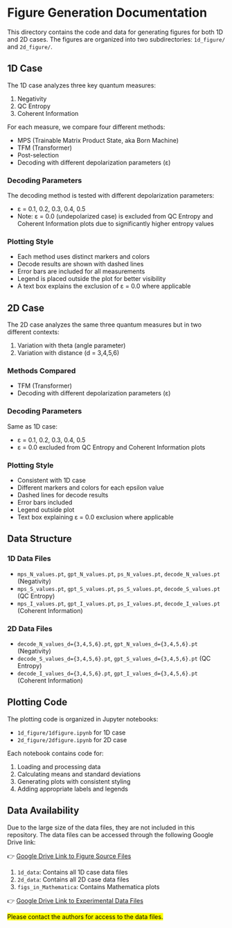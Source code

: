 # Figure Generation Documentation

This directory contains the code and data for generating figures for both 1D and 2D cases. The figures are organized into two subdirectories: `1d_figure/` and `2d_figure/`.

## 1D Case

The 1D case analyzes three key quantum measures:
1. Negativity
2. QC Entropy
3. Coherent Information

For each measure, we compare four different methods:
- MPS (Trainable Matrix Product State, aka Born Machine)
- TFM (Transformer)
- Post-selection
- Decoding with different depolarization parameters (ε)

### Decoding Parameters
The decoding method is tested with different depolarization parameters:
- ε = 0.1, 0.2, 0.3, 0.4, 0.5
- Note: ε = 0.0 (undepolarized case) is excluded from QC Entropy and Coherent Information plots due to significantly higher entropy values

### Plotting Style
- Each method uses distinct markers and colors
- Decode results are shown with dashed lines
- Error bars are included for all measurements
- Legend is placed outside the plot for better visibility
- A text box explains the exclusion of ε = 0.0 where applicable

## 2D Case

The 2D case analyzes the same three quantum measures but in two different contexts:
1. Variation with theta (angle parameter)
2. Variation with distance (d = 3,4,5,6)

### Methods Compared
- TFM (Transformer)
- Decoding with different depolarization parameters (ε)

### Decoding Parameters
Same as 1D case:
- ε = 0.1, 0.2, 0.3, 0.4, 0.5
- ε = 0.0 excluded from QC Entropy and Coherent Information plots

### Plotting Style
- Consistent with 1D case
- Different markers and colors for each epsilon value
- Dashed lines for decode results
- Error bars included
- Legend outside plot
- Text box explaining ε = 0.0 exclusion where applicable

## Data Structure

### 1D Data Files
- `mps_N_values.pt`, `gpt_N_values.pt`, `ps_N_values.pt`, `decode_N_values.pt` (Negativity)
- `mps_S_values.pt`, `gpt_S_values.pt`, `ps_S_values.pt`, `decode_S_values.pt` (QC Entropy)
- `mps_I_values.pt`, `gpt_I_values.pt`, `ps_I_values.pt`, `decode_I_values.pt` (Coherent Information)

### 2D Data Files
- `decode_N_values_d={3,4,5,6}.pt`, `gpt_N_values_d={3,4,5,6}.pt` (Negativity)
- `decode_S_values_d={3,4,5,6}.pt`, `gpt_S_values_d={3,4,5,6}.pt` (QC Entropy)
- `decode_I_values_d={3,4,5,6}.pt`, `gpt_I_values_d={3,4,5,6}.pt` (Coherent Information)

## Plotting Code

The plotting code is organized in Jupyter notebooks:
- `1d_figure/1dfigure.ipynb` for 1D case
- `2d_figure/2dfigure.ipynb` for 2D case

Each notebook contains code for:
1. Loading and processing data
2. Calculating means and standard deviations
3. Generating plots with consistent styling
4. Adding appropriate labels and legends

## Data Availability

Due to the large size of the data files, they are not included in this repository. The data files can be accessed through the following Google Drive link:

👉 [Google Drive Link to Figure Source Files](https://drive.google.com/file/d/16eV9DlAr-mWAnIJmb1mFjnqXC-9bWwhb/view?usp=sharing)

1. `1d_data`: Contains all 1D case data files
2. `2d_data`: Contains all 2D case data files
3. `figs_in_Mathematica`: Contains Mathematica plots

👉 [Google Drive Link to Experimental Data Files](https://drive.google.com/drive/folders/your-folder-id)

<mark>Please contact the authors for access to the data files.</mark>

